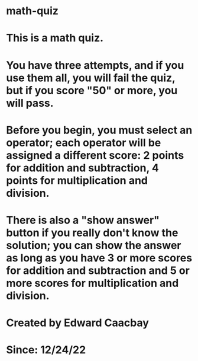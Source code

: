 # math-quiz

# This is a math quiz. 

# You have three attempts, and if you use them all, you will fail the quiz, but if you score "50" or more, you will pass. 
 
# Before you begin, you must select an operator; each operator will be assigned a different score: 2 points for addition and subtraction, 4 points for multiplication and division.

# There is also a "show answer" button if you really don't know the solution; you can show the answer as long as you have 3 or more scores for addition and subtraction and 5 or more scores for multiplication and division.

# Created by Edward Caacbay
# Since: 12/24/22

